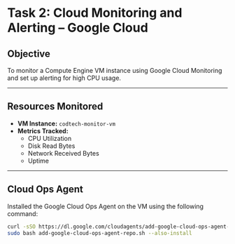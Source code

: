 # Task 2: Cloud Monitoring and Alerting – Google Cloud

## Objective
To monitor a Compute Engine VM instance using Google Cloud Monitoring and set up alerting for high CPU usage.

---

## Resources Monitored
- **VM Instance:** `codtech-monitor-vm`
- **Metrics Tracked:**
  - CPU Utilization
  - Disk Read Bytes
  - Network Received Bytes
  - Uptime

---

## Cloud Ops Agent
Installed the Google Cloud Ops Agent on the VM using the following command:

```bash
curl -sSO https://dl.google.com/cloudagents/add-google-cloud-ops-agent-repo.sh
sudo bash add-google-cloud-ops-agent-repo.sh --also-install
